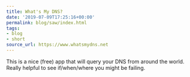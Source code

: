 ```yaml
---
title: What's My DNS?
date: '2019-07-09T17:25:16+00:00'
permalink: blog/saw/index.html
tags:
- blog
- short
source_url: https://www.whatsmydns.net
---
```


This is a nice (free) app that will query your DNS from around the world. Really helpful to see if/when/where you might be failing.
